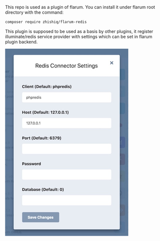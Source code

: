 This repo is used as a plugin of flarum. You can install it under flarum root directory with the command: 
```bash
composer require zhishiq/flarum-redis
```


This plugin is supposed to be used as a basis by other plugins, it register illuminate/redis service provider with settings which can be set in flarum plugin backend.

![Screenshot](screenshot.jpg?raw=true "Title")

